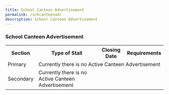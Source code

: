 ```yaml
---
title: School Canteen Advertisement
permalink: /schcanteenad/
description: School Canteen Advertisement
---
```

### School Canteen Advertisement

<table>
         <tbody><tr>
        <th>Section</th>
        <th>Type of Stall</th>
        <th>Closing Date</th>
        <th>Requirements</th>
      </tr>
         <tr>
        <td>Primary</td>
        <td colspan="3">Currently there is no Active Canteen Advertisement</td>
      </tr>
      <tr>
        <td>Secondary</td>
        <td>Currently there is no Active Canteen Advertisement</td>
      </tr>
    </tbody>
    </table>